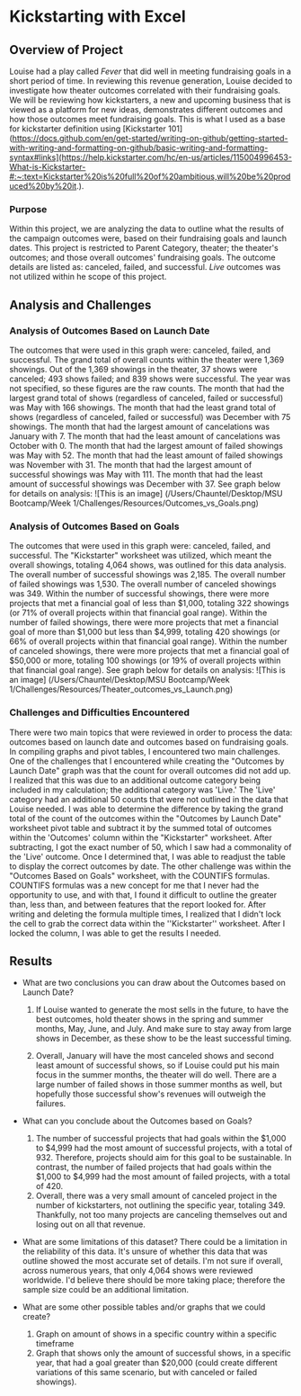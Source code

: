 # Kickstarting with Excel

## Overview of Project
Louise had a play called *Fever* that did well in meeting fundraising goals in a short period of time. In reviewing this revenue generation, Louise decided to investigate how theater outcomes correlated with their fundraising goals. We will be reviewing how kickstarters, a new and upcoming business that is viewed as a platform for new ideas, demonstrates different outcomes and how those outcomes meet fundraising goals. This is what I used as a base for kickstarter definition using [Kickstarter 101] (https://docs.github.com/en/get-started/writing-on-github/getting-started-with-writing-and-formatting-on-github/basic-writing-and-formatting-syntax#links](https://help.kickstarter.com/hc/en-us/articles/115004996453-What-is-Kickstarter-#:~:text=Kickstarter%20is%20full%20of%20ambitious,will%20be%20produced%20by%20it.).   

### Purpose
Within this project, we are analyzing the data to outline what the results of the campaign outcomes were, based on their fundraising goals and launch dates. This project is restricted to Parent Category, theater; the theater's outcomes; and those overall outcomes' fundraising goals. The outcome details are listed as: canceled, failed, and successful. *Live* outcomes was not utilized within he scope of this project. 


## Analysis and Challenges

### Analysis of Outcomes Based on Launch Date
The outcomes that were used in this graph were: canceled, failed, and successful. The grand total of overall counts within the theater were 1,369 showings. Out of the 1,369 showings in the theater, 37 shows were canceled; 493 shows failed; and 839 shows were successful. The year was not specified, so these figures are the raw counts. The month that had the largest grand total of shows (regardless of canceled, failed or successful) was May with 166 showings. The month that had the least grand total of shows (regardless of canceled, failed or successful) was December with 75 showings. The month that had the largest amount of cancelations was January with 7. The month that had the least amount of cancelations was October with 0. The month that had the largest amount of failed showings was May with 52. The month that had the least amount of failed showings was November with 31. The month that had the largest amount of successful showings was May with 111. The month that had the least amount of successful showings was December with 37. See graph below for details on analysis:
![This is an image] (/Users/Chauntel/Desktop/MSU Bootcamp/Week 1/Challenges/Resources/Outcomes_vs_Goals.png)


### Analysis of Outcomes Based on Goals
The outcomes that were used in this graph were: canceled, failed, and successful. The "Kickstarter" worksheet was utilized, which meant the overall showings, totaling 4,064 shows, was outlined for this data analysis. The overall number of successful showings was 2,185. The overall number of failed showings was 1,530. The overall number of canceled showings was 349. Within the number of successful showings, there were more projects that met a financial goal of less than $1,000, totaling 322 showings (or 71% of overall projects within that financial goal range). Within the number of failed showings, there were more projects that met a financial goal of more than $1,000 but less than $4,999, totaling 420 showings (or 66% of overall projects within that financial goal range). Within the number of canceled showings, there were more projects that met a financial goal of $50,000 or more, totaling 100 showings (or 19% of overall projects within that financial goal range). See graph below for details on analysis:
![This is an image] (/Users/Chauntel/Desktop/MSU Bootcamp/Week 1/Challenges/Resources/Theater_outcomes_vs_Launch.png)


### Challenges and Difficulties Encountered
There were two main topics that were reviewed in order to process the data: outcomes based on launch date and outcomes based on fundraising goals. In compiling graphs and pivot tables, I encountered two main challenges. One of the challenges that I encountered while creating the "Outcomes by Launch Date" graph was that the count for overall outcomes did not add up. I realized that this was due to an additional outcome category being included in my calculation; the additional category was 'Live.' The 'Live' category had an additional 50 counts that were not outlined in the data that Louise needed. I was able to determine the difference by taking the grand total of the count of the outcomes within the "Outcomes by Launch Date" worksheet pivot table and subtract it by the summed total of outcomes within the 'Outcomes' column within the "Kickstarter" worksheet. After subtracting, I got the exact number of 50, which I saw had a commonality of the 'Live' outcome. Once I determined that, I was able to readjust the table to display the correct outcomes by date. The other challenge was within the "Outcomes Based on Goals" worksheet, with the COUNTIFS formulas. COUNTIFS formulas was a new concept for me that I never had the opportunity to use, and with that, I found it difficult to outline the greater than, less than, and between features that the report looked for. After writing and deleting the formula multiple times, I realized that I didn't lock the cell to grab the correct data within the ''Kickstarter'' worksheet. After I locked the column, I was able to get the results I needed. 


## Results

- What are two conclusions you can draw about the Outcomes based on Launch Date?
  1. If Louise wanted to generate the most sells in the future, to have the best outcomes, hold theater shows in the spring and summer months, May, June, and July. And make sure to stay away from large shows in December, as these show to be the least successful timing.
  
  2. Overall, January will have the most canceled shows and second least amount of successful shows, so if Louise could put his main focus in the summer months, the theater will do well. There are a large number of failed shows in those summer months as well, but hopefully those successful show's revenues will outweigh the failures. 

- What can you conclude about the Outcomes based on Goals?
  1. The number of successful  projects that had goals within the $1,000 to $4,999 had the most amount of successful projects, with a total of 932. Therefore, projects should aim for this goal to be sustainable. In contrast, the number of failed projects that had goals within the $1,000 to $4,999 had the most amount of failed projects, with a total of 420.
  2. Overall, there was a very small amount of canceled project in the number of kickstarters, not outlining the specific year, totaling 349. Thankfully, not too many projects are canceling themselves out and losing out on all that revenue. 

- What are some limitations of this dataset?
  There could be a limitation in the reliability of this data. It's unsure of whether this data that was outline showed the most accurate set of details. I'm not sure if overall, across numerous years, that only 4,064 shows were reviewed worldwide. I'd believe there should be more taking place; therefore the sample size could be an additional limitation.

- What are some other possible tables and/or graphs that we could create?
  1. Graph on amount of shows in a specific country within a specific timeframe
  2. Graph that shows only the amount of successful shows, in a specific year, that had a goal greater than $20,000 (could create different variations of this same scenario, but with canceled or failed showings). 
